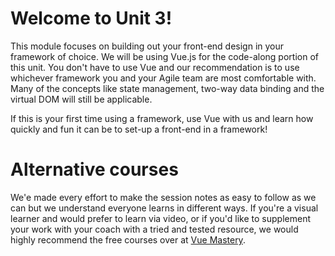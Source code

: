 # Welcome to Unit 3!

This module focuses on building out your front-end design in your framework of choice. We will be using Vue.js for the code-along portion of this unit. You don't have to use Vue and our recommendation is to use whichever framework you and your Agile team are most comfortable with. Many of the concepts like state management, two-way data binding and the virtual DOM will still be applicable.

If this is your first time using a framework, use Vue with us and learn how quickly and fun it can be to set-up a front-end in a framework!

# Alternative courses

We'e made every effort to make the session notes as easy to follow as we can but we understand everyone learns in different ways. If you're a visual learner and would prefer to learn via video, or if you'd like to supplement your work with your coach with a tried and tested resource, we would highly recommend the free courses over at [Vue Mastery](https://www.vuemastery.com/courses).
